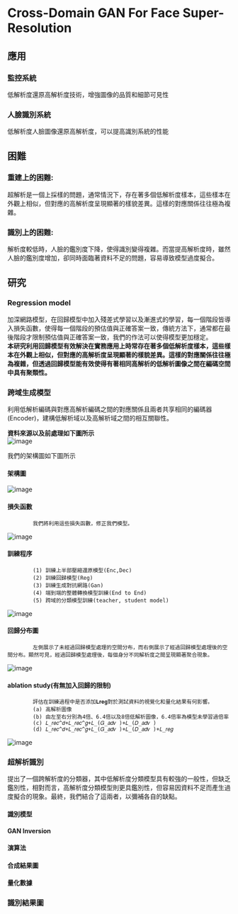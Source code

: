 # Cross-Domain GAN For Face Super-Resolution
## 應用  
### 監控系統  
低解析度還原高解析度技術，增強圖像的品質和細節可見性  
### 人臉識別系統  
低解析度人臉圖像還原高解析度，可以提高識別系統的性能  
      
## 困難  
### 重建上的困難:  
超解析是一個上採樣的問題，通常情況下，存在著多個低解析度樣本，這些樣本在外觀上相似，但對應的高解析度呈現顯著的樣貌差異。這樣的對應關係往往極為複雜。  
### 識別上的困難:  
解析度較低時，人臉的鑑別度下降，使得識別變得複雜。而當提高解析度時，雖然人臉的鑑別度增加，卻同時面臨著資料不足的問題，容易導致模型過度擬合。  

## 研究  
### Regression model  
加深網路模型，在回歸模型中加入殘差式學習以及漸進式的學習，每一個階段皆導入損失函數，使得每一個階段的預估值與正確答案一致，傳統方法下，通常都在最後階段才限制預估值與正確答案一致，我們的作法可以使得模型更加穩定。  
**本研究利用回歸模型有效解決在實務應用上時常存在著多個低解析度樣本，這些樣本在外觀上相似，但對應的高解析度呈現顯著的樣貌差異。這樣的對應關係往往極為複雜，但透過回歸模型能有效使得有著相同高解析的低解析圖像之間在編碼空間中具有聚類性。**   

### 跨域生成模型  
利用低解析編碼與對應高解析編碼之間的對應關係且兩者共享相同的編碼器(Encoder)，建構低解析域以及高解析域之間的相互關聯性。  

**資料來源以及前處理如下圖所示**  
![image](https://github.com/wangbosen123/Cross-Domain-GAN-for-Face-Super-Resolution/assets/92494937/4c2d811b-803d-4812-a0d7-03bc3bbdf582)  


我們的架構圖如下圖所示  
#### 架構圖  
![image](https://github.com/wangbosen123/Cross-Domain-GAN-for-Face-Super-Resolution/assets/92494937/3cd14ed9-4663-4bd3-97df-23d48f8e189a)  

#### 損失函數  
            我們將利用這些損失函數，修正我們模型。
![image](https://github.com/wangbosen123/Cross-Domain-GAN-for-Face-Super-Resolution/assets/92494937/df17bf41-7389-42ed-baab-72d0649faff7)  

#### 訓練程序  
            (1)	訓練上半部壓縮還原模型(Enc,Dec)  
            (2)	訓練回歸模型(Reg)  
            (3)	訓練生成對抗網路(Gan)  
            (4)	端到端的整體轉換模型訓練(End to End)  
            (5)	跨域的分類模型訓練(teacher, student model)  
![image](https://github.com/wangbosen123/Cross-Domain-GAN-for-Face-Super-Resolution/assets/92494937/4f4d4d44-08cf-42e2-bd73-bedafef3b476)  


#### 回歸分布圖  
            左側展示了未經過回歸模型處理的空間分布，而右側展示了經過回歸模型處理後的空間分布。顯然可見，經過回歸模型處理後，每個身分不同解析度之間呈現顯著聚合現象。  
![image](https://github.com/wangbosen123/Cross-Domain-GAN-for-Face-Super-Resolution/assets/92494937/ee13ce8d-f5e1-4783-930b-1b7d473bbe9d)


#### ablation study(有無加入回歸的限制)  
            評估在訓練過程中是否添加𝐋𝐫𝐞𝐠對於測試資料的視覺化和量化結果有何影響。   
            (a) 高解析圖像  
            (b) 由左至右分別為4倍、6.4倍以及8倍低解析圖像，6.4倍率為模型未學習過倍率  
            (c) 𝐿_𝑟𝑒𝑐^𝑑+𝐿_𝑟𝑒𝑐^𝑔+𝐿_(𝐺_𝑎𝑑𝑣 )+𝐿_(𝐷_𝑎𝑑𝑣 )  
            (d) 𝐿_𝑟𝑒𝑐^𝑑+𝐿_𝑟𝑒𝑐^𝑔+𝐿_(𝐺_𝑎𝑑𝑣 )+𝐿_(𝐷_𝑎𝑑𝑣 )+𝐿_𝑟𝑒𝑔  
![image](https://github.com/wangbosen123/Cross-Domain-GAN-for-Face-Super-Resolution/assets/92494937/e3e176aa-522e-4d20-9529-a5a0c7653560)



### 超解析識別  
提出了一個跨解析度的分類器，其中低解析度分類模型具有較強的一般性，但缺乏鑑別性，相對而言，高解析度分類模型則更具鑑別性，但容易因資料不足而產生過度擬合的現象。最終，我們結合了這兩者，以彌補各自的缺點。 

#### 識別模型  

#### GAN Inversion

#### 演算法  

#### 合成結果圖  

#### 量化數據

### 識別結果圖  







